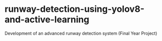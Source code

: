 # runway-detection-using-yolov8-and-active-learning
Development of an advanced runway detection system (Final Year Project)
